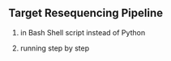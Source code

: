 ## Target Resequencing Pipeline

1. in Bash Shell script instead of Python

2. running step by step
